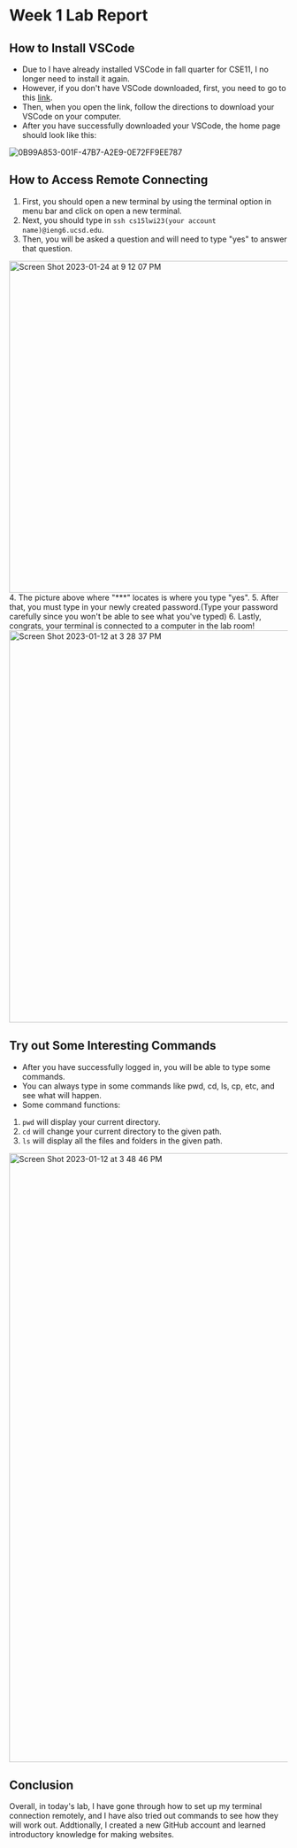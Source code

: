 # Week 1 Lab Report
## How to Install VSCode
* Due to I have already installed VSCode in fall quarter for CSE11, I no longer need to install it again.
* However, if you don't have VSCode downloaded, first, you need to go to this [link](https://code.visualstudio.com/).
* Then, when you open the link, follow the directions to download your VSCode on your computer.
* After you have successfully downloaded your VSCode, the home page should look like this:

![0B99A853-001F-47B7-A2E9-0E72FF9EE787](https://user-images.githubusercontent.com/122575008/212201604-663e6546-02cc-4a34-9ae5-67f9b2bd0551.jpeg)

## How to Access Remote Connecting
1. First, you should open a new terminal by using the terminal option in menu bar and click on open a new terminal.
2. Next, you should type in `ssh cs15lwi23(your account name)@ieng6.ucsd.edu`.
3. Then, you will be asked a question and will need to type "yes" to answer that question.
<img width="600" alt="Screen Shot 2023-01-24 at 9 12 07 PM" src="https://user-images.githubusercontent.com/122575008/214485152-25dad16e-380e-4f22-8227-8dbcc609bead.png">
4. The picture above where "***" locates is where you type "yes".
5. After that, you must type in your newly created password.(Type your password carefully since you won't be able to see what you've typed)
6. Lastly, congrats, your terminal is connected to a computer in the lab room!

<img width="709" alt="Screen Shot 2023-01-12 at 3 28 37 PM" src="https://user-images.githubusercontent.com/122575008/212202820-dc96ccb5-f3ca-405f-a099-d6d3240b8d5c.png">

## Try out Some Interesting Commands
* After you have successfully logged in, you will be able to type some commands.
* You can always type in some commands like pwd, cd, ls, cp, etc, and see what will happen.
* Some command functions:
1. `pwd` will display your current directory.
2. `cd` will change your current directory to the given path.
3. `ls` will display all the files and folders in the given path.

<img width="1101" alt="Screen Shot 2023-01-12 at 3 48 46 PM" src="https://user-images.githubusercontent.com/122575008/212205058-2fe2ed5d-7048-461f-b277-5a836ee40176.png">

## Conclusion
Overall, in today's lab, I have gone through how to set up my terminal connection remotely, and I have also tried out commands to see how they will work out. Addtionally, I created a new GitHub account and learned introductory knowledge for making websites.
